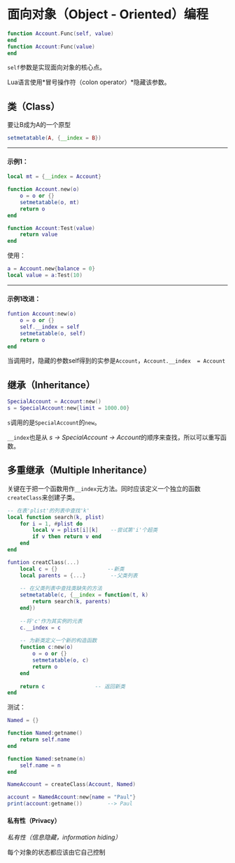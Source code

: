 # 面向对象（Object - Oriented）编程

```lua
function Account.Func(self, value)
end
function Account:Func(value)
end
```

`self`参数是实现面向对象的核心点。

Lua语言使用*冒号操作符（colon operator）*隐藏该参数。



## 类（Class）

要让B成为A的一个原型

```lua
setmetatable(A, {__index = B})
```

---

#### 示例1：

```lua
local mt = {__index = Account}

function Account.new(o)
    o = o or {}
    setmetatable(o, mt)
    return o
end

function Account:Test(value)
    return value
end
```

使用：

```lua
a = Account.new{balance = 0}
local value = a:Test(10)
```

---

#### 示例1改进：

```lua
funtion Account:new(o)
    o = o or {}
    self.__index = self
    setmetatable(o, self)
    return o
end
```

当调用时，隐藏的参数self得到的实参是`Account`，`Account.__index  = Account`

## 继承（Inheritance）

```lua
SpecialAccount = Account:new()
s = SpecialAccount:new{limit = 1000.00}
```

`s`调用的是`SpecialAccount`的`new`。

`__index`也是从 *s -> SpecialAccount -> Account*的顺序来查找，所以可以重写函数。

## 多重继承（Multiple Inheritance）

关键在于把一个函数用作`__index`元方法。同时应该定义一个独立的函数`createClass`来创建子类。

```lua
-- 在表'plist'的列表中查找'k'
local function search(k, plist)
    for i = 1, #plist do
        local v = plist[i][k]    --尝试第'i'个超类
        if v then return v end
    end
end

funtion creatClass(...)
    local c = {}                --新类
    local parents = {...}        --父类列表
    
    -- 在父类列表中查找类缺失的方法
    setmetatable(c, {__index = function(t, k)
        return search(k, parents)
    end})
    
    --将'c'作为其实例的元表
    c.__index = c
    
    -- 为新类定义一个新的构造函数
    function c:new(o)
        o = o or {}
        setmetatable(o, c)
        return o
    end
    
    return c                -- 返回新类
end
```

测试：

```lua
Named = {}

function Named:getname()
    return self.name
end

function Named:setname(n)
    self.name = n
end

NameAccount = createClass(Account, Named)

account = NamedAccount:new{name = "Paul"}
print(account:getname())        --> Paul
```

#### 私有性（Privacy）

*私有性（信息隐藏，information hiding）*

每个对象的状态都应该由它自己控制
